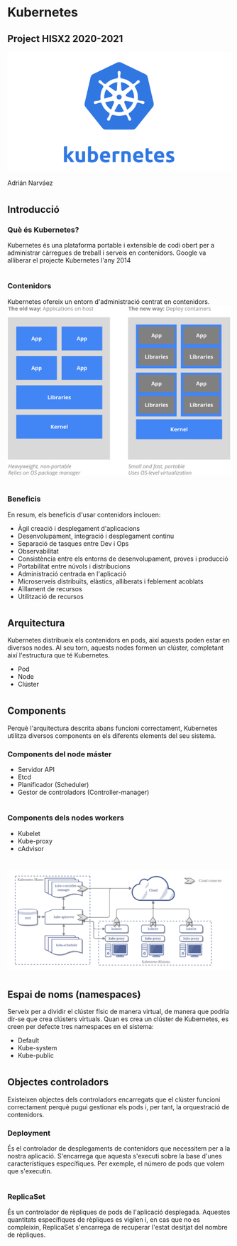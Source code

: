 # Kubernetes
## Project HISX2 2020-2021

![](../aux/logo.png)

Adrián Narváez

#
## Introducció
### Què és Kubernetes?
Kubernetes és una plataforma portable i extensible de codi obert per a administrar càrregues de treball i serveis en contenidors.
Google va alliberar el projecte Kubernetes l'any 2014

#
### Contenidors
Kubernetes ofereix un entorn d'administració centrat en contenidors.
![.](../aux/containers.png)

#
### Beneficis
En resum, els beneficis d'usar contenidors inclouen:
+ Àgil creació i desplegament d'aplicacions
+ Desenvolupament, integració i desplegament continu
+ Separació de tasques entre Dev i Ops
+ Observabilitat
+ Consistència entre els entorns de desenvolupament, proves i producció
+ Portabilitat entre núvols i distribucions
+ Administració centrada en l'aplicació
+ Microserveis distribuïts, elàstics, alliberats i feblement acoblats
+ Aïllament de recursos
+ Utilització de recursos

#
## Arquitectura
Kubernetes distribueix els contenidors en pods, així aquests poden estar en diversos nodes. Al seu torn, aquests nodes formen un clúster, completant així l'estructura que té Kubernetes.
+ Pod
+ Node
+ Clúster

#
## Components 
Perquè l'arquitectura descrita abans funcioni correctament, Kubernetes utilitza diversos components en els diferents elements del seu sistema.
### Components del node máster
+ Servidor API
+ Etcd
+ Planificador (Scheduler)
+ Gestor de controladors (Controller-manager)

#
### Components dels nodes workers
+ Kubelet
+ Kube-proxy
+ cAdvisor

#
![.](../aux/cluster.png)

#
## Espai de noms (namespaces)
Serveix per a dividir el clúster físic de manera virtual, de manera que podria dir-se que crea clústers virtuals.
Quan es crea un clúster de Kubernetes, es creen per defecte tres namespaces en el sistema:
* Default
* Kube-system
* Kube-public  

#
## Objectes controladors
Existeixen objectes dels controladors encarregats que el clúster funcioni correctament perquè pugui gestionar els pods i, per tant, la orquestració de contenidors.
### Deployment
És el controlador de desplegaments de contenidors que necessitem per a la nostra aplicació. S'encarrega que aquesta s'executi sobre la base d'unes característiques específiques. Per exemple, el número de pods que volem que s'executin.  

#
### ReplicaSet
És un controlador de rèpliques de pods de l'aplicació desplegada. Aquestes quantitats específiques de rèpliques es vigilen i, en cas que no es compleixin, ReplicaSet s'encarrega de recuperar l'estat desitjat del nombre de rèpliques.  
